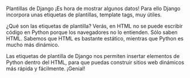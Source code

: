 Plantillas de Django
¡Es hora de mostrar algunos datos! Para ello Django incorpora unas etiquetas de plantillas, template tags, muy útiles.

¿Qué son las etiquetas de plantilla?
Verás, en HTML no se puede escribir código en Python porque los navegadores no lo entienden. Sólo saben HTML. Sabemos que HTML es bastante estático, mientras que Python es mucho más dinámico.

Las etiquetas de plantilla de Django nos permiten insertar elementos de Python dentro del HTML, para que puedas construir sitios web dinámicos más rápida y fácilmente. ¡Genial!